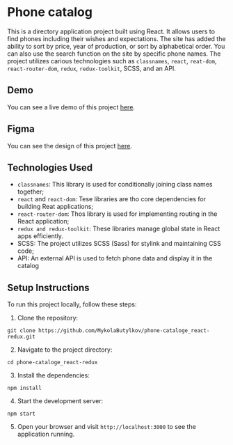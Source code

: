 # Phone catalog
This is a directory application project built using React. It allows users to find phones including their wishes and expectations. The site has added the ability to sort by price, year of production, or sort by alphabetical order. You can also use the search function on the site by specific phone names. The project utilizes carious technologies such as `classnames`, `react`, `reat-dom`, `react-router-dom`, `redux`, `redux-toolkit`, SCSS, and an API.

## Demo
You can see a live demo of this project [here](https://mykolabutylkov.github.io/phone-cataloge_react-redux/).

## Figma
You can see the design of this project [here](https://www.figma.com/file/uEetgWenSRxk9jgiym6Yzp/Phone-catalog-redesign?type=design&node-id=1-2&mode=design&t=mk3mIg6fjlF202iZ-0).

## Technologies Used

- `classnames`: This library is used for conditionally joining class names together;
- `react` and `react-dom`: Tese libraries are tho core dependencies for building Reat applications;
- `react-router-dom`: Thos library is used for implementing routing in the React application;
- `redux and redux-toolkit`: These libraries manage global state in React apps efficiently.
- SCSS: The project utilizes SCSS (Sass) for stylink and maintaining CSS code;
- API: An external API is used to fetch phone data and display it in the catalog


## Setup Instructions
To run this project locally, follow these steps:
1. Clone the repository:
```
git clone https://github.com/MykolaButylkov/phone-cataloge_react-redux.git
```
2. Navigate to the project directory:
```
cd phone-cataloge_react-redux
```
3. Install the dependencies:
```
npm install
```
4. Start the development server:
```
npm start
```
5. Open your browser and visit `http://localhost:3000` to see the application running.
